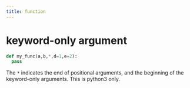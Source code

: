 ```yaml
---
title: function
---
```


keyword-only argument
=====================

```py
def my_func(a,b,*,d=1,e=2):
  pass
```

The `*` indicates the end of positional arguments,
and the beginning of the keyword-only arguments.
This is python3 only.

